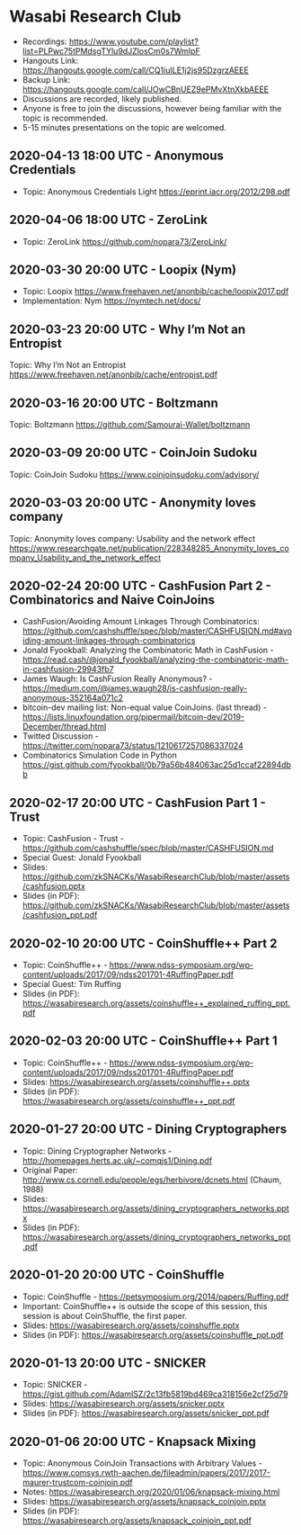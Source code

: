 # Wasabi Research Club

- Recordings: https://www.youtube.com/playlist?list=PLPwc75tPMdsgTYlu9dJZlosCm0s7WmIpF
- Hangouts Link: https://hangouts.google.com/call/CQ1iuILE1j2js95DzgrzAEEE  
- Backup Link: https://hangouts.google.com/call/JOwCBnUEZ9ePMvXtnXkbAEEE
- Discussions are recorded, likely published.
- Anyone is free to join the discussions, however being familiar with the topic is recommended.  
- 5-15 minutes presentations on the topic are welcomed.

## 2020-04-13 18:00 UTC - Anonymous Credentials

- Topic: Anonymous Credentials Light https://eprint.iacr.org/2012/298.pdf

## 2020-04-06 18:00 UTC - ZeroLink

- Topic: ZeroLink https://github.com/nopara73/ZeroLink/

## 2020-03-30 20:00 UTC - Loopix (Nym)

- Topic: Loopix https://www.freehaven.net/anonbib/cache/loopix2017.pdf
- Implementation: Nym https://nymtech.net/docs/

## 2020-03-23 20:00 UTC - Why I’m Not an Entropist

Topic: Why I’m Not an Entropist https://www.freehaven.net/anonbib/cache/entropist.pdf

## 2020-03-16 20:00 UTC - Boltzmann

Topic: Boltzmann https://github.com/Samourai-Wallet/boltzmann

## 2020-03-09 20:00 UTC - CoinJoin Sudoku

Topic: CoinJoin Sudoku https://www.coinjoinsudoku.com/advisory/

## 2020-03-03 20:00 UTC - Anonymity loves company

Topic: Anonymity loves company: Usability and the network effect https://www.researchgate.net/publication/228348285_Anonymity_loves_company_Usability_and_the_network_effect

## 2020-02-24 20:00 UTC - CashFusion Part 2 - Combinatorics and Naive CoinJoins

- CashFusion/Avoiding Amount Linkages Through Combinatorics: https://github.com/cashshuffle/spec/blob/master/CASHFUSION.md#avoiding-amount-linkages-through-combinatorics
- Jonald Fyookball: Analyzing the Combinatoric Math in CashFusion - https://read.cash/@jonald_fyookball/analyzing-the-combinatoric-math-in-cashfusion-29943fb7
- James Waugh: Is CashFusion Really Anonymous? - https://medium.com/@james.waugh28/is-cashfusion-really-anonymous-352164a071c2
- bitcoin-dev mailing list: Non-equal value CoinJoins. (last thread) - https://lists.linuxfoundation.org/pipermail/bitcoin-dev/2019-December/thread.html
- Twitted Discussion - https://twitter.com/nopara73/status/1210617257086337024
- Combinatorics Simulation Code in Python https://gist.github.com/fyookball/0b79a56b484063ac25d1ccaf22894dbb

## 2020-02-17 20:00 UTC - CashFusion Part 1 - Trust

- Topic: CashFusion - Trust - https://github.com/cashshuffle/spec/blob/master/CASHFUSION.md
- Special Guest: Jonald Fyookball
- Slides: https://github.com/zkSNACKs/WasabiResearchClub/blob/master/assets/cashfusion.pptx
- Slides (in PDF): https://github.com/zkSNACKs/WasabiResearchClub/blob/master/assets/cashfusion_ppt.pdf

## 2020-02-10 20:00 UTC - CoinShuffle++ Part 2

- Topic: CoinShuffle++ - https://www.ndss-symposium.org/wp-content/uploads/2017/09/ndss201701-4RuffingPaper.pdf
- Special Guest: Tim Ruffing
- Slides (in PDF): https://wasabiresearch.org/assets/coinshuffle++_explained_ruffing_ppt.pdf

## 2020-02-03 20:00 UTC - CoinShuffle++ Part 1

- Topic: CoinShuffle++ - https://www.ndss-symposium.org/wp-content/uploads/2017/09/ndss201701-4RuffingPaper.pdf
- Slides: https://wasabiresearch.org/assets/coinshuffle++.pptx
- Slides (in PDF): https://wasabiresearch.org/assets/coinshuffle++_ppt.pdf

## 2020-01-27 20:00 UTC - Dining Cryptographers

- Topic: Dining Cryptographer Networks - http://homepages.herts.ac.uk/~comqjs1/Dining.pdf
- Original Paper: http://www.cs.cornell.edu/people/egs/herbivore/dcnets.html (Chaum, 1988)
- Slides: https://wasabiresearch.org/assets/dining_cryptographers_networks.pptx
- Slides (in PDF): https://wasabiresearch.org/assets/dining_cryptographers_networks_ppt.pdf

## 2020-01-20 20:00 UTC - CoinShuffle

- Topic: CoinShuffle - https://petsymposium.org/2014/papers/Ruffing.pdf
- Important: CoinShuffle++ is outside the scope of this session, this session is about CoinShuffle, the first paper.
- Slides: https://wasabiresearch.org/assets/coinshuffle.pptx
- Slides (in PDF): https://wasabiresearch.org/assets/coinshuffle_ppt.pdf

## 2020-01-13 20:00 UTC - SNICKER

- Topic: SNICKER - https://gist.github.com/AdamISZ/2c13fb5819bd469ca318156e2cf25d79
- Slides: https://wasabiresearch.org/assets/snicker.pptx
- Slides (in PDF): https://wasabiresearch.org/assets/snicker_ppt.pdf

## 2020-01-06 20:00 UTC - Knapsack Mixing

- Topic: Anonymous CoinJoin Transactions with Arbitrary Values - https://www.comsys.rwth-aachen.de/fileadmin/papers/2017/2017-maurer-trustcom-coinjoin.pdf
- Notes: https://wasabiresearch.org/2020/01/06/knapsack-mixing.html
- Slides: https://wasabiresearch.org/assets/knapsack_coinjoin.pptx
- Slides (in PDF): https://wasabiresearch.org/assets/knapsack_coinjoin_ppt.pdf
